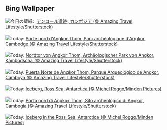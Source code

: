 ## Bing Wallpaper
![](https://www.bing.com/th?id=OHR.AngkorPark_JA-JP7719711425_UHD.jpg&w=1000)今日の壁紙: &nbsp;[アンコール遺跡, カンボジア (© Amazing Travel Lifestyle/Shutterstock)](https://www.bing.com/th?id=OHR.AngkorPark_JA-JP7719711425_UHD.jpg)
<br><br/>
![](https://www.bing.com/th?id=OHR.AngkorPark_FR-FR1945266452_UHD.jpg&w=1000)Today: [Porte nord d'Angkor Thom, Parc archéologique d'Angkor, Cambodge (© Amazing Travel Lifestyle/Shutterstock)](https://www.bing.com/th?id=OHR.AngkorPark_FR-FR1945266452_UHD.jpg)
<br><br/>
![](https://www.bing.com/th?id=OHR.AngkorPark_DE-DE5680192070_UHD.jpg&w=1000)Today: [Nordtor von Angkor Thom, Archäologischer Park von Angkor, Kambodscha (© Amazing Travel Lifestyle/Shutterstock)](https://www.bing.com/th?id=OHR.AngkorPark_DE-DE5680192070_UHD.jpg)
<br><br/>
![](https://www.bing.com/th?id=OHR.AngkorPark_ES-ES7800966681_UHD.jpg&w=1000)Today: [Puerta Norte de Angkor Thom, Parque Arqueológico de Angkor, Camboya (© Amazing Travel Lifestyle/Shutterstock)](https://www.bing.com/th?id=OHR.AngkorPark_ES-ES7800966681_UHD.jpg)
<br><br/>
![](https://www.bing.com/th?id=OHR.IcebergAntarctica_EN-GB4409581826_UHD.jpg&w=1000)Today: [Iceberg, Ross Sea, Antarctica (© Michel Roggo/Minden Pictures)](https://www.bing.com/th?id=OHR.IcebergAntarctica_EN-GB4409581826_UHD.jpg)
<br><br/>
![](https://www.bing.com/th?id=OHR.AngkorPark_IT-IT0676131866_UHD.jpg&w=1000)Today: [Porta nord di Angkor Thom, Sito archeologico di Angkor, Cambogia  (© Amazing Travel Lifestyle/Shutterstock)](https://www.bing.com/th?id=OHR.AngkorPark_IT-IT0676131866_UHD.jpg)
<br><br/>
![](https://www.bing.com/th?id=OHR.IcebergAntarctica_PT-BR8687364076_UHD.jpg&w=1000)Today: [Iceberg in the Ross Sea, Antarctica (© Michel Roggo/Minden Pictures)](https://www.bing.com/th?id=OHR.IcebergAntarctica_PT-BR8687364076_UHD.jpg)
<br><br/>
